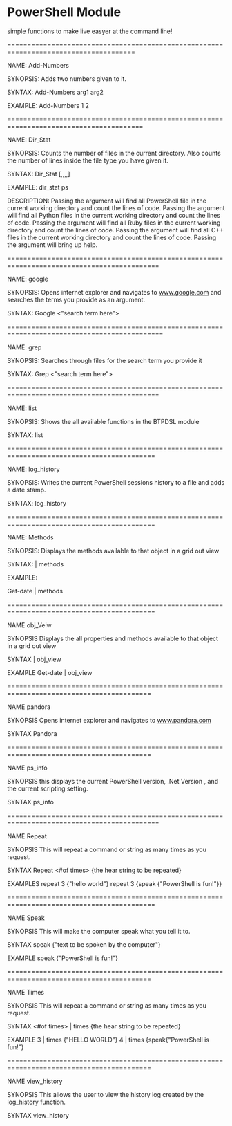 PowerShell Module
=================

simple functions to make live easyer at the command line!


  
  
======================================================================================  


NAME:      Add-Numbers

  
SYNOPSIS:  Adds two numbers given to it.

SYNTAX:    Add-Numbers arg1 arg2
   
EXAMPLE:   Add-Numbers 1 2


    
========================================================================================

 
NAME:
  Dir_Stat

 

SYNOPSIS:
    Counts the number of files in the current directory.
    Also counts the number of lines inside the file type you have given it.


SYNTAX:
   Dir_Stat [<ps>,<py>,<rb>,<cpp>,<h>]

EXAMPLE:
    dir_stat ps

 
DESCRIPTION:
    Passing the <ps> argument will find all PowerShell file in the current working directory and count the lines of     code.
    Passing the <py> argument will find all Python files in the current working directory and count the lines of        code.
    Passing the <rb> argument will find all Ruby files in the current working directory and count the lines of code.
    Passing the <cpp> argument will find all C++ files in the current working directory and count the lines of code.
    Passing the <h> argument will bring up help. 

 

 

============================================================================================

 
NAME:
  google

 
SYNOPSIS:
   Opens internet explorer and navigates to www.google.com and searches the terms you provide as an argument.

 
SYNTAX:
   Google <"search term here">

 
=============================================================================================

 
NAME: 
  grep

 
SYNOPSIS:
  Searches through files for the search term you provide it

 
SYNTAX:
   Grep <"search term here">

 

============================================================================================

 
NAME:
  list

 

SYNOPSIS:
  Shows the all available functions in the BTPDSL module

 

SYNTAX:
  list <no arguments>

 

===========================================================================================

 
NAME:
  log_history

 

SYNOPSIS:
   Writes the current PowerShell sessions history to a file and adds a date stamp.


SYNTAX:
  log_history <no arguments>

 

===========================================================================================

 
NAME:
  Methods

 

SYNOPSIS:
  Displays the methods available to that object in a grid out view

 
SYNTAX:
  <Object> | methods


EXAMPLE:

  Get-date | methods

===========================================================================================   

 
NAME
  obj_Veiw

 
SYNOPSIS
  Displays the all properties and methods available to that object in a grid out view

 
SYNTAX
  <object > | obj_view

EXAMPLE
   Get-date | obj_view 

==========================================================================================

 
NAME
  pandora

 
SYNOPSIS
  Opens internet explorer and navigates to www.pandora.com

 
SYNTAX
  Pandora <no arguments>

 

==========================================================================================

 
NAME
  ps_info

 
SYNOPSIS
  this displays the current PowerShell version, .Net Version , and the current scripting setting.


SYNTAX
  ps_info <no arguments>

 

============================================================================================

 
NAME 
  Repeat

 
SYNOPSIS
  This will repeat a command or string as many times as you request.

 
SYNTAX
   Repeat <#of times> {the hear string to be repeated}   

 
EXAMPLES
    repeat 3 {"hello world"} 
    repeat 3 {speak {"PowerShell is fun!"}}

 

===========================================================================================

 
NAME
  Speak

 

SYNOPSIS
  This will make the computer speak what you tell it to.

 
SYNTAX
  speak {"text to be spoken by the computer"}

 
EXAMPLE
  speak {"PowerShell is fun!"}

 

==========================================================================================

 
NAME 
  Times

 
SYNOPSIS
  This will repeat a command or string as many times as you request.

 
SYNTAX
  <#of times> | times {the hear string to be repeated}

 
EXAMPLE
  3 | times {"HELLO WORLD"}
  4 | times {speak{"PowerShell is fun!"}

 

==========================================================================================

 
NAME
  view_history


SYNOPSIS
  This allows the user to view the history log created by the log_history function.

 
SYNTAX
   view_history <no arguments>

